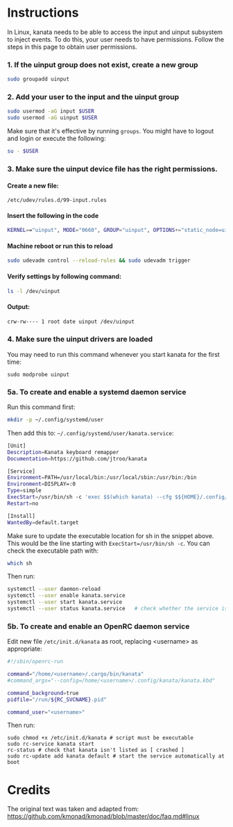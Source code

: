 # Instructions

In Linux, kanata needs to be able to access the input and uinput subsystem to inject events. To do this, your user needs to have permissions. Follow the steps in this page to obtain user permissions.

### 1. If the uinput group does not exist, create a new group

```bash
sudo groupadd uinput
```

### 2. Add your user to the input and the uinput group

```bash
sudo usermod -aG input $USER
sudo usermod -aG uinput $USER
```

Make sure that it's effective by running `groups`. You might have to logout and login or execute the following:
```bash
su - $USER
```

### 3. Make sure the uinput device file has the right permissions.

#### Create a new file:
`/etc/udev/rules.d/99-input.rules`

#### Insert the following in the code
```bash
KERNEL=="uinput", MODE="0660", GROUP="uinput", OPTIONS+="static_node=uinput"
```

#### Machine reboot or run this to reload
```bash
sudo udevadm control --reload-rules && sudo udevadm trigger
```

#### Verify settings by following command:
```bash
ls -l /dev/uinput
```

#### Output:
```bash
crw-rw---- 1 root date uinput /dev/uinput
```

### 4. Make sure the uinput drivers are loaded

You may need to run this command whenever you start kanata for the first time:

```
sudo modprobe uinput
```
### 5a. To create and enable a systemd daemon service

Run this command first:
```bash
mkdir -p ~/.config/systemd/user
```

Then add this to: `~/.config/systemd/user/kanata.service`:
```bash
[Unit]
Description=Kanata keyboard remapper
Documentation=https://github.com/jtroo/kanata

[Service]
Environment=PATH=/usr/local/bin:/usr/local/sbin:/usr/bin:/bin
Environment=DISPLAY=:0
Type=simple
ExecStart=/usr/bin/sh -c 'exec $$(which kanata) --cfg $${HOME}/.config/kanata/config.kbd'
Restart=no

[Install]
WantedBy=default.target
```

Make sure to update the executable location for sh in the snippet above.
This would be the line starting with `ExecStart=/usr/bin/sh -c`.
You can check the executable path with:
```bash
which sh
```

Then run:
```bash
systemctl --user daemon-reload
systemctl --user enable kanata.service
systemctl --user start kanata.service
systemctl --user status kanata.service   # check whether the service is running
```
### 5b. To create and enable an OpenRC daemon service
Edit new file `/etc/init.d/kanata` as root, replacing \<username\> as appropriate:
```bash
#!/sbin/openrc-run

command="/home/<username>/.cargo/bin/kanata"
#command_args="--config=/home/<username>/.config/kanata/kanata.kbd"

command_background=true
pidfile="/run/${RC_SVCNAME}.pid"

command_user="<username>"
```

Then run:
```
sudo chmod +x /etc/init.d/kanata # script must be executable
sudo rc-service kanata start
rc-status # check that kanata isn't listed as [ crashed ]
sudo rc-update add kanata default # start the service automatically at boot
```

# Credits

The original text was taken and adapted from: https://github.com/kmonad/kmonad/blob/master/doc/faq.md#linux
